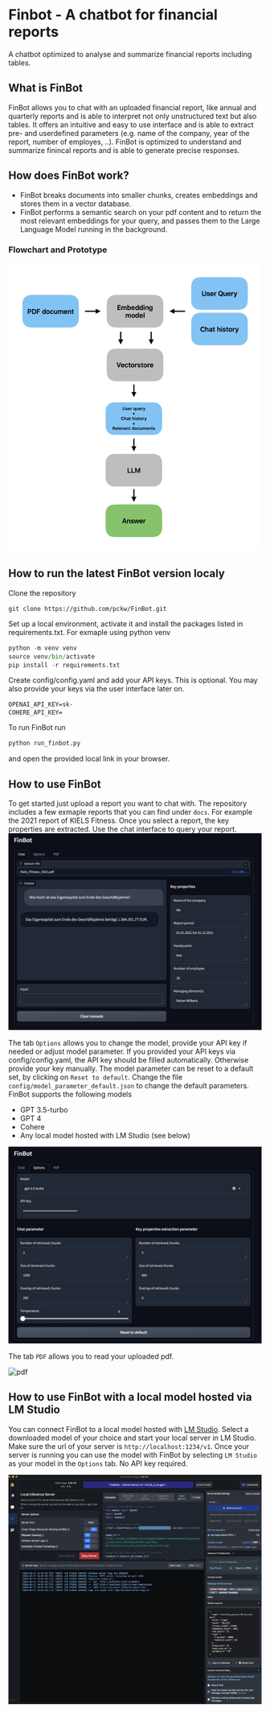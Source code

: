 # Finbot - A chatbot for financial reports
A chatbot optimized to analyse and summarize financial reports including tables.

## What is FinBot

FinBot allows you to chat with an uploaded financial report, like annual and quarterly reports and is able to interpret not only unstructured text but also tables. It  offers an intuitive and easy to use interface and is able to extract pre- and userdefined parameters (e.g. name of the company, year of the report, number of employes, ..). FinBot is optimized to understand and summarize finincal reports and is able to generate precise responses.


## How does FinBot work?

- FinBot breaks documents into smaller chunks, creates embeddings and stores them in a vector database.
- FinBot performs a semantic search on your pdf content and to return the most relevant embeddings for your query, and passes them to the Large Language Model running in the background.

### Flowchart and Prototype
![Flowchart](./FlowChart.png)

## How to run the latest FinBot version localy

Clone the repository
```
git clone https://github.com/pckw/FinBot.git
````

Set up a local environment, activate it and install the packages listed in requirements.txt. For exmaple using python venv
```python
python -m venv venv
source venv/bin/activate
pip install -r requirements.txt
```
Create config/config.yaml and add your API keys. This is optional. You may also provide your keys via the user interface later on.
```
OPENAI_API_KEY=sk-
COHERE_API_KEY=
```
To run FinBot run
```python
python run_finbot.py
```
and open the provided local link in your browser.

## How to use FinBot

To get started just upload a report you want to chat with. The repository includes a few exmaple reports that you can find under `docs`. For example the 2021 report of KIELS Fitness. Once you select a report, the key properties are extracted. Use the chat interface to query your report.
![Chat](./screenshots/chat.png)

The tab `Options` allows you to change the model, provide your API key if needed or adjust model parameter. If you provided your API keys via config/config.yaml, the API key should be filled automatically. Otherwise provide your key manually. The model parameter can be reset to a default set, by clicking on `Reset to default`. Change the file `config/model_parameter_default.json` to change the default parameters.
FinBot supports the following models
- GPT 3.5-turbo
- GPT 4
- Cohere
- Any local model hosted with LM Studio (see below)

![Options](./screenshots/options.png)

The tab `PDF` allows you to read your uploaded pdf.

![pdf](./screenshots/pdfview.png)

## How to use FinBot with a local model hosted via LM Studio

You can connect FinBot to a local model hosted with [LM Studio](https://lmstudio.ai/). Select a downloaded model of your choice and start your local server in LM Studio. Make sure the url of your server is `http://localhost:1234/v1`. Once your server is running you can use the model with FinBot by selecting `LM Studio` as your model in the `Options` tab. No API key required.

![lmstudio](./screenshots/lmstudio.png)
